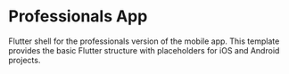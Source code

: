 # Professionals App

Flutter shell for the professionals version of the mobile app. This template provides the basic Flutter structure with placeholders for iOS and Android projects.

